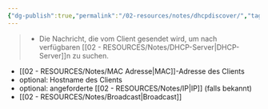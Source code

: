```yaml
---
{"dg-publish":true,"permalink":"/02-resources/notes/dhcpdiscover/","tags":["netzwerk/protokoll"],"noteIcon":"","updated":"2025-09-05T10:12:28.896+02:00"}
---
```


>- Die Nachricht, die vom Client gesendet wird, um nach verfügbaren [[02 - RESOURCES/Notes/DHCP-Server\|DHCP-Server]]n zu suchen.

- [[02 - RESOURCES/Notes/MAC Adresse\|MAC]]-Adresse des Clients
- optional: Hostname des Clients
- optional: angeforderte [[02 - RESOURCES/Notes/IP\|IP]] (falls bekannt)
- [[02 - RESOURCES/Notes/Broadcast\|Broadcast]]